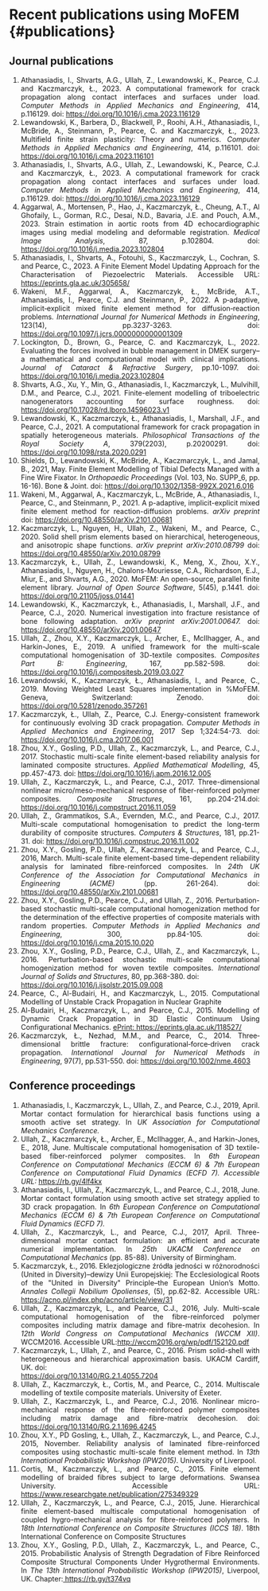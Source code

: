 <!-- [TOC] -->
Recent publications using MoFEM {#publications}
=======================================================================

## Journal publications
<div style="text-align: justify">
<ol>
<li>Athanasiadis, I., Shvarts, A.G., Ullah, Z., Lewandowski, K., Pearce, C.J. and Kaczmarczyk, Ł., 2023. A computational framework for crack propagation along contact interfaces and surfaces under load. <i>Computer Methods in Applied Mechanics and Engineering</i>, 414, p.116129.  doi: <a href="https://doi.org/10.1016/j.cma.2023.116129"> https://doi.org/10.1016/j.cma.2023.116129</a></li>

<li>Lewandowski, K., Barbera, D., Blackwell, P., Roohi, A.H., Athanasiadis, I., McBride, A., Steinmann, P., Pearce, C. and Kaczmarczyk, Ł., 2023. Multifield finite strain plasticity: Theory and numerics. <i>Computer Methods in Applied Mechanics and Engineering</i>, 414, p.116101. doi: <a href="https://doi.org/10.1016/j.cma.2023.116101"> https://doi.org/10.1016/j.cma.2023.116101</a></li>

<li>Athanasiadis, I., Shvarts, A.G., Ullah, Z., Lewandowski, K., Pearce, C.J. and Kaczmarczyk, Ł., 2023. A computational framework for crack propagation along contact interfaces and surfaces under load. <i>Computer Methods in Applied Mechanics and Engineering</i>, 414, p.116129. doi: <a href="https://doi.org/10.1016/j.cma.2023.116129"> https://doi.org/10.1016/j.cma.2023.116129</a></li>

<li>Aggarwal, A., Mortensen, P., Hao, J., Kaczmarczyk, Ł., Cheung, A.T., Al Ghofaily, L., Gorman, R.C., Desai, N.D., Bavaria, J.E. and Pouch, A.M., 2023. Strain estimation in aortic roots from 4D echocardiographic images using medial modeling and deformable registration. <i>Medical Image Analysis</i>, 87, p.102804. doi: <a href="https://doi.org/10.1016/j.media.2023.102804"> https://doi.org/10.1016/j.media.2023.102804</a></li>

<li>Athanasiadis, I., Shvarts, A., Fotouhi, S., Kaczmarczyk, L., Cochran, S. and Pearce, C., 2023. A Finite Element Model Updating Approach for the Characterisation of Piezoelectric Materials. Accessible URL: <a href="https://eprints.gla.ac.uk/305658/"> https://eprints.gla.ac.uk/305658/</a></li>

<li>Wakeni, M.F., Aggarwal, A., Kaczmarczyk, Ł., McBride, A.T., Athanasiadis, I., Pearce, C.J. and Steinmann, P., 2022. A p‐adaptive, implicit‐explicit mixed finite element method for diffusion‐reaction problems. <i>International Journal for Numerical Methods in Engineering</i>, 123(14), pp.3237-3263. doi: <a href="https://doi.org/10.1097/j.jcrs.0000000000001309"> https://doi.org/10.1097/j.jcrs.0000000000001309</a></li>

<li>Lockington, D., Brown, G., Pearce, C. and Kaczmarczyk, L., 2022. Evaluating the forces involved in bubble management in DMEK surgery–a mathematical and computational model with clinical implications. <i>Journal of Cataract & Refractive Surgery</i>, pp.10-1097. doi: <a href="https://doi.org/10.1016/j.media.2023.102804"> https://doi.org/10.1016/j.media.2023.102804</a></li>

<li>Shvarts, A.G., Xu, Y., Min, G., Athanasiadis, I., Kaczmarczyk, L., Mulvihill, D.M., and Pearce, C.J., 2021. Finite-element modelling of triboelectric nanogenerators accounting for surface roughness. doi: </i> <a href="https://doi.org/10.17028/rd.lboro.14596023.v1"> https://doi.org/10.17028/rd.lboro.14596023.v1</a></li>

<li>Lewandowski, K., Kaczmarczyk, Ł., Athanasiadis, I., Marshall, J.F., and Pearce, C.J., 2021. A computational framework for crack propagation in spatially heterogeneous materials. <i>Philosophical Transactions of the Royal Society A</i>, 379(2203), p.20200291. doi: <a href="https://doi.org/10.1098/rsta.2020.0291"> https://doi.org/10.1098/rsta.2020.0291</a></li>

<li>Shields, D., Lewandowski, K., McBride, A., Kaczmarczyk, L., and Jamal, B., 2021, May. Finite Element Modelling of Tibial Defects Managed with a Fine Wire Fixator. In <i>Orthopaedic Proceedings</i> (Vol. 103, No. SUPP_6, pp. 16-16). Bone & Joint. doi: <a href="https://doi.org/10.1302/1358-992X.2021.6.016"> https://doi.org/10.1302/1358-992X.2021.6.016</a></li>

<li>Wakeni, M., Aggarwal, A., Kaczmarczyk, L., McBride, A., Athanasiadis, I., Pearce, C., and Steinmann, P., 2021. A p-adaptive, implicit-explicit mixed finite element method for reaction-diffusion problems. <i>arXiv preprint</i> doi: <a href="https://doi.org/10.48550/arXiv.2101.00681"> https://doi.org/10.48550/arXiv.2101.00681</a></li>

<li>Kaczmarczyk, L., Nguyen, H., Ullah, Z., Wakeni, M., and Pearce, C., 2020. Solid shell prism elements based on hierarchical, heterogeneous, and anisotropic shape functions. <i>arXiv preprint arXiv:2010.08799</i> doi: <a href="https://doi.org/10.48550/arXiv.2010.08799"> https://doi.org/10.48550/arXiv.2010.08799</a></li>

<li>Kaczmarczyk, Ł., Ullah, Z., Lewandowski, K., Meng, X., Zhou, X.Y., Athanasiadis, I., Nguyen, H., Chalons-Mouriesse, C.A., Richardson, E.J., Miur, E., and Shvarts, A.G., 2020. MoFEM: An open-source, parallel finite element library. <i>Journal of Open Source Software</i>, 5(45), p.1441. doi: </i><a href="https://doi.org/10.21105/joss.01441"> https://doi.org/10.21105/joss.01441</a></li>

<li>Lewandowski, K., Kaczmarczyk, Ł., Athanasiadis, I., Marshall, J.F., and Pearce, C.J., 2020. Numerical investigation into fracture resistance of bone following adaptation. <i>arXiv preprint arXiv:2001.00647.</i> doi: <a href="https://doi.org/10.48550/arXiv.2001.00647"> https://doi.org/10.48550/arXiv.2001.00647</a></li>

<li>Ullah, Z., Zhou, X.Y., Kaczmarczyk, L., Archer, E., McIlhagger, A., and Harkin-Jones, E., 2019. A unified framework for the multi-scale computational homogenisation of 3D-textile composites. <i>Composites Part B: Engineering</i>, 167, pp.582-598. doi: </i><a href="https://doi.org/10.1016/j.compositesb.2019.03.027"> https://doi.org/10.1016/j.compositesb.2019.03.027</a></li>

<li>Lewandowski, K., Kaczmarczyk, Ł., Athanasiadis, I., and Pearce, C., 2019. Moving Weighted Least Squares implementation in %MoFEM. Geneva, Switzerland: Zenodo. doi: <a href="https://doi.org/10.5281/zenodo.357261"> https://doi.org/10.5281/zenodo.357261</a></li>

<li>Kaczmarczyk, Ł., Ullah, Z., Pearce, C.J. Energy-consistent framework for continuously evolving 3D crack propagation. <i>Computer Methods in Applied Mechanics and Engineering</i>, 2017 Sep 1;324:54-73. doi: <a href="https://doi.org/10.1016/j.cma.2017.06.001"> https://doi.org/10.1016/j.cma.2017.06.001</a></li>

<li>Zhou, X.Y., Gosling, P.D., Ullah, Z., Kaczmarczyk, L., and Pearce, C.J., 2017. Stochastic multi-scale finite element-based reliability analysis for laminated composite structures. <i>Applied Mathematical Modelling</i>, 45, pp.457-473. doi: <a href="https://doi.org/10.1016/j.apm.2016.12.005"> https://doi.org/10.1016/j.apm.2016.12.005</a></li>

<li>Ullah, Z., Kaczmarczyk, L., and Pearce, C.J., 2017. Three-dimensional nonlinear micro/meso-mechanical response of fiber-reinforced polymer composites. <i>Composite Structures</i>, 161, pp.204-214.doi: <a href="https://doi.org/10.1016/j.compstruct.2016.11.059"> https://doi.org/10.1016/j.compstruct.2016.11.059</a></li>

<li>Ullah, Z., Grammatikos, S.A., Evernden, M.C., and Pearce, C.J., 2017. Multi-scale computational homogenisation to predict the long-term durability of composite structures. <i>Computers & Structures</i>, 181, pp.21-31. doi: <a href="https://doi.org/10.1016/j.compstruc.2016.11.002"> https://doi.org/10.1016/j.compstruc.2016.11.002</a></li>

<li>Zhou, X.Y., Gosling, P.D., Ullah, Z., Kaczmarczyk, L., and Pearce, C.J., 2016, March. Multi-scale finite element-based time-dependent reliability analysis for laminated fibre-reinforced composites. In <i>24th UK Conference of the Association for Computational Mechanics in Engineering (ACME)</i> (pp. 261-264). doi: <a href="https://doi.org/10.48550/arXiv.2101.00681"> https://doi.org/10.48550/arXiv.2101.00681</a></li>

<li>Zhou, X.Y., Gosling, P.D., Pearce, C.J., and Ullah, Z., 2016. Perturbation-based stochastic multi-scale computational homogenization method for the determination of the effective properties of composite materials with random properties. <i>Computer Methods in Applied Mechanics and Engineering</i>, 300, pp.84-105. doi: <a href="https://doi.org/10.1016/j.cma.2015.10.020"> https://doi.org/10.1016/j.cma.2015.10.020</a></li>

<li>Zhou, X.Y., Gosling, P.D., Pearce, C.J., Ullah, Z., and Kaczmarczyk, L., 2016. Perturbation-based stochastic multi-scale computational homogenization method for woven textile composites. <i>International Journal of Solids and Structures</i>, 80, pp.368-380. doi: </li><a href="https://doi.org/10.1016/j.ijsolstr.2015.09.008"> https://doi.org/10.1016/j.ijsolstr.2015.09.008</a></li>

<li>Pearce, C., Al-Budairi, H., and Kaczmarczyk, L., 2015. Computational Modelling of Unstable Crack Propagation in Nuclear Graphite</li>



<li>Al-Budairi, H., Kaczmarczyk, L., and Pearce, C.J., 2015. Modelling of Dynamic Crack Propagation in 3D Elastic Continuum Using Configurational Mechanics. <a href="https://eprints.gla.ac.uk/118527/"> ePrint: https://eprints.gla.ac.uk/118527/</a></li>

<li>Kaczmarczyk, Ł., Nezhad, M.M., and Pearce, C., 2014. Three‐dimensional brittle fracture: configurational‐force‐driven crack propagation. <i>International Journal for Numerical Methods in Engineering</i>, 97(7), pp.531-550. doi: <a href="https://doi.org/10.1002/nme.4603"> https://doi.org/10.1002/nme.4603</a></li>
</ol>


## Conference proceedings
<ol>

<li>Athanasiadis, I., Kaczmarczyk, L., Ullah, Z., and Pearce, C.J., 2019, April. Mortar contact formulation for hierarchical basis functions using a smooth active set strategy. In <i>UK Association for Computational Mechanics Conference.</i> </li>

<li>Ullah, Z., Kaczmarczyk, Ł., Archer, E., McIlhagger, A., and Harkin-Jones, E., 2018, June. Multiscale computational homogenisation of 3D textile-based fiber-reinforced polymer composites. In <i>6th European Conference on Computational Mechanics (ECCM 6) & 7th European Conference on Computational Fluid Dynamics (ECFD 7). Accessible  URL:</i> <a href="https://www.researchgate.net/publication/325995701_MULTISCALE_COMPUTATIONAL_HOMOGENISATION_OF_3D_TEXTILE-BASED_FIBER_REINFORCED_POLYMER_COMPOSITES">https://rb.gy/4lf4kx</a></li>

<li>Athanasiadis, I., Ullah, Z., Kaczmarczyk, L., and Pearce, C.J., 2018, June. Mortar contact formulation using smooth active set strategy applied to 3D crack propagation. In <i>6th European Conference on Computational Mechanics (ECCM 6) & 7th European Conference on Computational Fluid Dynamics (ECFD 7).</i> </li>

<li>Ullah, Z., Kaczmarczyk, L., and Pearce, C.J., 2017, April. Three-dimensional mortar contact formulation: an efficient and accurate numerical implementation. In <i>25th UKACM Conference on Computational Mechanics</i> (pp. 85-88). University of Birmingham. 

<li>Kaczmarczyk, Ł., 2016. Eklezjologiczne źródła jedności w różnorodności (United in Diversity)–dewizy Unii Europejskiej: The Ecclesiological Roots of the "United in Diversity" Principle–the European Union’s Motto. <i>Annales Collegii Nobilium Opolienses</i>, (5), pp.62-82. Accessible URL: <a href="https://acno.pl/index.php/acno/article/view/31"> https://acno.pl/index.php/acno/article/view/31</a></li>

<li>Ullah, Z., Kaczmarczyk, L., and Pearce, C.J., 2016, July. Multi-scale computational homogenisation of the fibre-reinforced polymer composites including matrix damage and fibre-matrix decohesion. In <i>12th World Congress on Computational Mechanics (WCCM XII)</i>. WCCM2016. Accessible URL:<a href="http://wccm2016.org/wp/pdf/152120.pdf">http://wccm2016.org/wp/pdf/152120.pdf</a></li>


<li>Kaczmarczyk, L., Ullah, Z., and Pearce, C., 2016. Prism solid-shell with heterogeneous and hierarchical approximation basis. UKACM Cardiff, UK. doi: </li><a href="https://doi.org/10.13140/RG.2.1.4055.7204">https://doi.org/10.13140/RG.2.1.4055.7204</a></li>

<li>Ullah, Z., Kaczmarczyk, Ł., Cortis, M., and Pearce, C., 2014. Multiscale modelling of textile composite materials. University of Exeter. </li>

<li>Ullah, Z., Kaczmarczyk, L., and Pearce, C.J., 2016. Nonlinear micro-mechanical response of the fibre-reinforced polymer composites including matrix damage and fibre-matrix decohesion. doi: <a href="https://doi.org/10.13140/RG.2.1.1696.4245"> https://doi.org/10.13140/RG.2.1.1696.4245</a></li>

<li>Zhou, X.Y., PD Gosling, Ł., Ullah, Z., Kaczmarczyk, L., and Pearce, C.J., 2015, November. Reliability analysis of laminated fibre-reinforced composites using stochastic multi-scale finite element method. In <i>13th International Probabilistic Workshop (IPW2015)</i>. University of Liverpool.</li>

<li>Cortis, M., Kaczmarczyk, L., and Pearce, C., 2015. Finite element modelling of braided fibres subject to large deformations. Swansea University. Accessible URL:<a href=" https://www.researchgate.net/publication/275349329"> https://www.researchgate.net/publication/275349329</a></li>

<li>Ullah, Z., Kaczmarczyk, L., and Pearce, C.J., 2015, June. Hierarchical finite element-based multiscale computational homogenisation of coupled hygro-mechanical analysis for fibre-reinforced polymers. In <i>18th International Conference on Composite Structures (ICCS 18)</i>. 18th International Conference on Composite Structures</li>

<li>Zhou, X.Y., Gosling, P.D., Ullah, Z., Kaczmarczyk, L., and Pearce, C., 2015. Probabilistic Analysis of Strength Degradation of Fibre Reinforced Composite Structural Components Under Hygrothermal Environments. In <i>The 13th International Probabilistic Workshop (IPW2015)</i>, Liverpool, UK. Chapter:<a href="https://pure.qub.ac.uk/en/publications/probabilistic-analysis-of-strength-degradation-of-fibre-reinforce">  https://rb.gy/t374vq</a></li>

 </ol>

 </div>